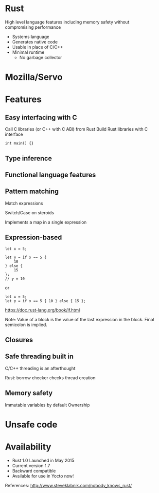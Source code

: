 # Rust

High level language features including memory safety without compromising performance
- Systems language
- Generates native code
- Usable in place of C/C++
- Minimal runtime
    - No garbage collector



# Mozilla/Servo



# Features
## Easy interfacing with C
Call C libraries (or C++ with C ABI) from Rust
Build Rust libraries with C interface

```
int main() {}
```


## Type inference


## Functional language features


## Pattern matching

Match expressions

Switch/Case on steroids

Implements a map in a single expression


## Expression-based

```
let x = 5;

let y = if x == 5 {
    10
} else {
    15
};
// y = 10
```
or
```
let x = 5;
let y = if x == 5 { 10 } else { 15 };
```
https://doc.rust-lang.org/book/if.html

Note:
Value of a block is the value of the last expression in the block. Final semicolon is implied.


## Closures


## Safe threading built in
C/C++ threading is an afterthought

Rust: borrow checker checks thread creation

## Memory safety
Immutable variables by default
Ownership

# Unsafe code

# Availability
- Rust 1.0 Launched in May 2015
- Current version 1.7
- Backward compatible
- Available for use in Yocto now!


References:
http://www.steveklabnik.com/nobody_knows_rust/
